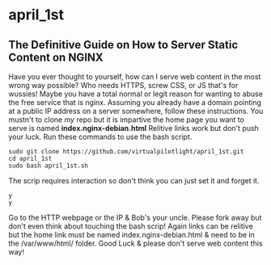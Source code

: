 # april_1st
## The Definitive Guide on How to Server Static Content on NGINX
Have you ever thought to yourself, how can I serve web content in the most wrong way possible? Who needs HTTPS, screw CSS, or JS that's for wussies!
Maybe you have a total normal or legit reason for wanting to abuse the free service that is nginx.
Assuming you already have a domain pointing at a public IP address on a server somewhere, follow these instructions. You mustn't to clone *my* repo but it is impartive the home page you want to serve is named **index.nginx-debian.html**
Relitive links work but don't push your luck. 
Run these commands to use the bash script. 
```
sudo git clone https://github.com/virtualpilotlight/april_1st.git
cd april_1st
sudo bash april_1st.sh
```
The scrip requires interaction so don't think you can just set it and forget it.
```
y
y
```
Go to the HTTP webpage or the IP & Bob's your uncle. 
Please fork away but don't even think about touching the bash scrip! Again links can be relitive but the home link must be named index.nginx-debian.html & need to be in the /var/www/html/ folder. Good Luck & please don't serve web content this way!